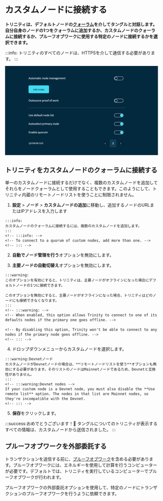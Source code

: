 # カスタムノードに接続する
<!-- # Connect to custom nodes -->

**トリニティは、デフォルトノードの[クォーラム](../concepts/node-quorum.md)を介してタングルと対話します。自分自身のノードの1つをクォーラムに追加するか、カスタムノードのクォーラムに接続するか、プルーフオブワークに使用する特定のノードに接続するかを選択できます。**
<!-- **Trinity interacts with the Tangle through a [quorum](../concepts/node-quorum.md) of default nodes. You can choose to add one of your own nodes to the quorum, connect to a quorum of custom nodes, or connect to a specific node to use for proof of work.** -->

:::info:
トリニティのすべてのノードは、HTTPSを介して通信する必要があります。
:::
<!-- :::info: -->
<!-- All nodes in Trinity must communicate over HTTPS. -->
<!-- ::: -->

![Node management in Trinity](../images/node-management.png)

## トリニティをカスタムノードのクォーラムに接続する
<!-- ## Connect Trinity to a quorum of custom nodes -->

単一のカスタムノードに接続するだけでなく、複数のカスタムノードを追加してそれらをノードクォーラムとして使用することもできます。このようにして、トリニティ内蔵のリモートノードリストを使うことに制限されません。
<!-- As well as connecting to a single custom node, you can also add multiple custom nodes and use them as a node quorum. This way, you aren't restricted to using the built-in remote list of Trinity nodes. -->

1. **設定** > **ノード** > **カスタムノードの追加**に移動し、追加するノードのURLまたはIPアドレスを入力します
  <!-- 1. Go to **Settings** > **Node** > **Add custom nodes**,  and enter the URL or IP address of the nodes you want to add -->

    :::info:
    カスタムノードのクォーラムに接続するには、複数のカスタムノードを追加します。
    :::
    <!-- :::info: -->
    <!-- To connect to a quorum of custom nodes, add more than one. -->
    <!-- ::: -->

2. **自動でノード管理を行う**オプションを無効にします。
  <!-- 2. Disable the **Automatic node management** option -->

3. **主要ノードの自動切替え**オプションを無効にします。
  <!-- 3. Disable the **Primary node autoswitching** option -->

    :::warning:
    このオプションを有効にすると、トリニティは、主要ノードがオフラインになった場合にデフォルトノードの1つに接続できます。

    このオプションを無効にすると、主要ノードがオフラインになった場合、トリニティはどのノードにも接続できなくなります。
    :::
    <!-- :::warning: -->
    <!-- When enabled, this option allows Trinity to connect to one of its defaults nodes if the primary one goes offline. -->

    <!-- By disabling this option, Trinity won't be able to connect to any nodes if the primary node goes offline. -->
    <!-- ::: -->

4. ドロップダウンメニューからカスタムノードを選択します。
  <!-- 4. Select your node from the dropdown menu -->

    :::warning:Devnetノード
    カスタムノードがDevnetノードの場合は、**リモートノードリストを使う**オプションも無効にする必要があります。そのリストのノードはMainnetノードであるため、Devnetと互換性がありません。
    :::
    <!-- :::warning:Devnet nodes -->
    If your custom node is a Devnet node, you must also disable the **Use remote list** option. The nodes in that list are Mainnet nodes, so they're incompatible with the Devnet.
    <!-- ::: -->

5. **保存**をクリックします。
  <!-- 5. Click **Save** -->

:::success:おめでとうございます！:tada:
タングルについてのトリニティが表示するすべての情報は、カスタムノードから送信されました。
:::
<!-- :::success:Congratulations! :tada: -->
<!-- All the information that Trinity displays about the Tangle is now sent from your custom nodes. -->
<!-- ::: -->

## プルーフオブワークを外部委託する
<!-- ## Outsource proof of work -->

トランザクションを送信する前に、[プルーフオブワーク](root://getting-started/0.1/transactions/proof-of-work.md)を含める必要があります。プルーフオブワークには、エネルギーを使用して計算を行うコンピューターが必要です。デフォルトでは、トリニティを実行しているコンピューターでプルーフオブワークが行われます。
<!-- Before you send a transaction, it must include a [proof of work](root://getting-started/0.1/transactions/proof-of-work.md). Proof of work requires a computer to use energy to do computations. By default proof of work is done on the computer that is running Trinity. -->

プルーフオブワークの外部委託オプションを使用して、特定のノードにトランザクションのプルーフオブワークを行うように依頼できます。
<!-- You can use the Outsouce proof of work option to ask a specific node to do the proof of work for your transactions -->
